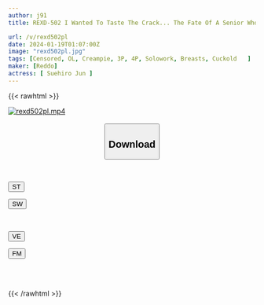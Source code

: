 ```yaml
---
author: j91
title: REXD-502 I Wanted To Taste The Crack... The Fate Of A Senior Who Leaves Kotobuki 2 Jun Suehiro

url: /v/rexd502pl
date: 2024-01-19T01:07:00Z
image: "rexd502pl.jpg"
tags: [Censored, OL, Creampie, 3P, 4P, Solowork, Breasts, Cuckold	]
maker: [Reddo]
actress: [ Suehiro Jun ]
---
```



{{< rawhtml >}}

<div class="video" data-videoid="ZXxAZaAzL0twvv">
    <a href="javascript:;">
        <img src="/v/rexd502pl/rexd502pl.jpg" width="WIDTH" height="HEIGHT" alt="rexd502pl.mp4" loading="lazy">
    </a>
</div>

<script type="text/javascript" src="https://j91.asia/asset/on-demand-st.js"></script>

<br>
  <link rel="stylesheet" href="https://j91.asia/asset/bs5.css">
  
  <center>
  <button class="btn btn-primary" type="button" data-bs-toggle="collapse" data-bs-target=".multi-collapse" aria-expanded="false" aria-controls="multiCollapseExample1 multiCollapseExample2"><h2>Download</h2></button></center>
</p>
<div class="row">
  <div class="col">
    <div class="collapse multi-collapse" id="multiCollapseExample1">
      <div class="card card-body">
	      	      <br>
<div class="buttons">  
<p><a href="https://streamtape.to/v/ZXxAZaAzL0twvv" target="_blank"><button class="btn-hover color-3"><i class="fa fa-download"></i> ST</button></a></p>
<p><a href="https://flaswish.com/yvuup1fkoip8" target="_blank"><button class="btn-hover color-2"><i class="fa fa-download"></i> SW</button></a></p></div>
    </div>
  </div>
</div>
  <div class="col">
    <div class="collapse multi-collapse" id="multiCollapseExample2">
      <div class="card card-body">
	      <br>
<div class="buttons">
<p><a href="javascript:;" target="_blank"><button class="btn-hover color-9"><i class="fa fa-download"></i> VE</button></a></p>
<p><a href="javascript:;" target="_blank"><button class="btn-hover color-8"><i class="fa fa-download"></i> FM</button></a></p></div>
<br><br>
      </div>
    </div>
  </div>
</div>

{{< /rawhtml >}}